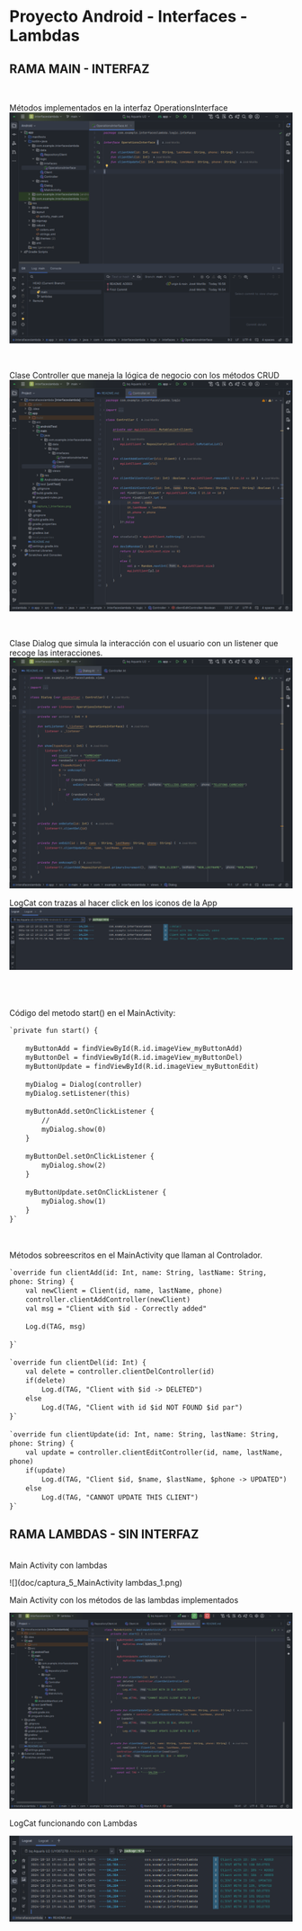 # Proyecto Android - Interfaces - Lambdas

## RAMA MAIN - INTERFAZ
<br>

Métodos implementados en la interfaz OperationsInterface
![](doc/captura_1_Interfaces.png)

<br>

Clase Controller que maneja la lógica de negocio con los métodos CRUD
![](doc/captura_2_ClaseController.png)

<br>

Clase Dialog que simula la interacción con el usuario con un listener que recoge las interacciones.
<br>
![](doc/captura_3_ClaseDialog.png)

LogCat con trazas al hacer click en los iconos de la App
<br>
![](doc/captura_4_logconsole.png)

<br>
<br>
<br>
Código del metodo start() en el MainActivity:
<br>
        
    `private fun start() {

        myButtonAdd = findViewById(R.id.imageView_myButtonAdd)
        myButtonDel = findViewById(R.id.imageView_myButtonDel)
        myButtonUpdate = findViewById(R.id.imageView_myButtonEdit)

        myDialog = Dialog(controller)
        myDialog.setListener(this)

        myButtonAdd.setOnClickListener {
            //
            myDialog.show(0)
        }

        myButtonDel.setOnClickListener {
            myDialog.show(2)
        }

        myButtonUpdate.setOnClickListener {
            myDialog.show(1)
        }
    }`

<br>
<br>
Métodos sobreescritos en el MainActivity que llaman al Controlador.
<br>

    `override fun clientAdd(id: Int, name: String, lastName: String, phone: String) {
        val newClient = Client(id, name, lastName, phone)
        controller.clientAddController(newClient)
        val msg = "Client with $id - Correctly added"

        Log.d(TAG, msg)

    }`

    `override fun clientDel(id: Int) {
        val delete = controller.clientDelController(id)
        if(delete)
            Log.d(TAG, "Client with $id -> DELETED")
        else
            Log.d(TAG, "Client with id $id NOT FOUND $id par")
    }`

    `override fun clientUpdate(id: Int, name: String, lastName: String, phone: String) {
        val update = controller.clientEditController(id, name, lastName, phone)
        if(update)
            Log.d(TAG, "Client $id, $name, $lastName, $phone -> UPDATED")
        else
            Log.d(TAG, "CANNOT UPDATE THIS CLIENT")
    }`

## RAMA LAMBDAS - SIN INTERFAZ
<br>
Main Activity con lambdas 

![](doc/captura_5_MainActivity lambdas_1.png)

Main Activity con los métodos de las lambdas implementados

![](doc/captura_6_MainActivityLambdas_2.png)

LogCat funcionando con Lambdas

![](doc/captura_7_logCatConLambdas.png)